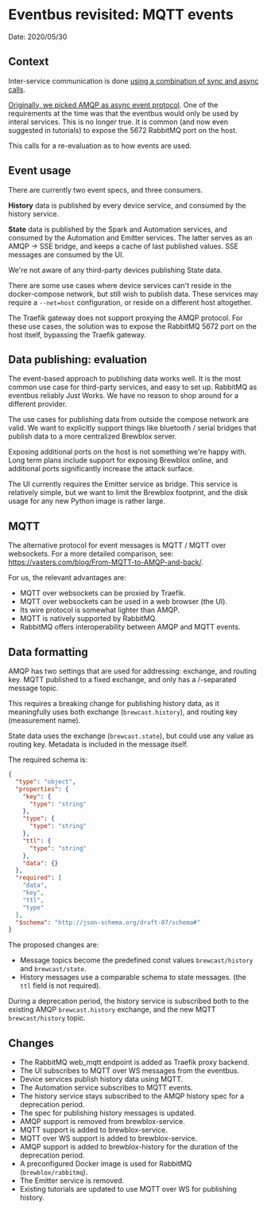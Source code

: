 # Eventbus revisited: MQTT events

Date: 2020/05/30

## Context

Inter-service communication is done [using a combination of sync and async calls](./20180216_communication_options).

[Originally, we picked AMQP as async event protocol](./20180220_eventbus).
One of the requirements at the time was that the eventbus would only be used by interal services. This is no longer true.
It is common (and now even suggested in tutorials) to expose the 5672 RabbitMQ port on the host.

This calls for a re-evaluation as to how events are used.

## Event usage

There are currently two event specs, and three consumers.

**History** data is published by every device service, and consumed by the history service.

**State** data is published by the Spark and Automation services, and consumed by the Automation and Emitter services.
The latter serves as an AMQP -> SSE bridge, and keeps a cache of last published values.
SSE messages are consumed by the UI.

We're not aware of any third-party devices publishing State data.

There are some use cases where device services can't reside in the docker-compose network, but still wish to publish data.
These services may require a `--net=host` configuration, or reside on a different host altogether.

The Traefik gateway does not support proxying the AMQP protocol.
For these use cases, the solution was to expose the RabbitMQ 5672 port on the host itself, bypassing the Traefik gateway.

## Data publishing: evaluation

The event-based approach to publishing data works well.
It is the most common use case for third-party services, and easy to set up.
RabbitMQ as eventbus reliably Just Works. We have no reason to shop around for a different provider.

The use cases for publishing data from outside the compose network are valid. We want to explicitly support things like bluetooth / serial bridges that publish data to a more centralized Brewblox server.

Exposing additional ports on the host is not something we're happy with.
Long term plans include support for exposing Brewblox online, and additional ports significantly increase the attack surface.

The UI currently requires the Emitter service as bridge.
This service is relatively simple, but we want to limit the Brewblox footprint, and the disk usage for any new Python image is rather large.

## MQTT

The alternative protocol for event messages is MQTT / MQTT over websockets.
For a more detailed comparison, see: https://vasters.com/blog/From-MQTT-to-AMQP-and-back/.

For us, the relevant advantages are:
- MQTT over websockets can be proxied by Traefik.
- MQTT over websockets can be used in a web browser (the UI).
- Its wire protocol is somewhat lighter than AMQP.
- MQTT is natively supported by RabbitMQ.
- RabbitMQ offers interoperability between AMQP and MQTT events.


## Data formatting

AMQP has two settings that are used for addressing: exchange, and routing key. MQTT published to a fixed exchange, and only has a /-separated message topic.

This requires a breaking change for publishing history data, as it meaningfully uses both exchange (`brewcast.history`), and routing key (measurement name).

State data uses the exchange (`brewcast.state`), but could use any value as routing key. Metadata is included in the message itself.

The required schema is:
```json
{
  "type": "object",
  "properties": {
    "key": {
      "type": "string"
    },
    "type": {
      "type": "string"
    },
    "ttl": {
      "type": "string"
    },
    "data": {}
  },
  "required": [
    "data",
    "key",
    "ttl",
    "type"
  ],
  "$schema": "http://json-schema.org/draft-07/schema#"
}
```

The proposed changes are:
- Message topics become the predefined const values `brewcast/history` and `brewcast/state`.
- History messages use a comparable schema to state messages. (the `ttl` field is not required).

During a deprecation period, the history service is subscribed both to the existing AMQP `brewcast.history` exchange, and the new MQTT `brewcast/history` topic.

## Changes

- The RabbitMQ web_mqtt endpoint is added as Traefik proxy backend.
- The UI subscribes to MQTT over WS messages from the eventbus.
- Device services publish history data using MQTT.
- The Automation service subscribes to MQTT events.
- The history service stays subscribed to the AMQP history spec for a deprecation period.
- The spec for publishing history messages is updated.
- AMQP support is removed from brewblox-service.
- MQTT support is added to brewblox-service.
- MQTT over WS support is added to brewblox-service.
- AMQP support is added to brewblox-history for the duration of the deprecation period.
- A preconfigured Docker image is used for RabbitMQ (`brewblox/rabbitmq`).
- The Emitter service is removed.
- Existing tutorials are updated to use MQTT over WS for publishing history.
